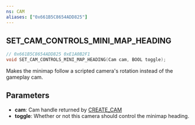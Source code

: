 ```yaml
---
ns: CAM
aliases: ["0x661B5C8654ADD825"]
---
```

## SET_CAM_CONTROLS_MINI_MAP_HEADING

```c
// 0x661B5C8654ADD825 0xE1A0B2F1
void SET_CAM_CONTROLS_MINI_MAP_HEADING(Cam cam, BOOL toggle);
```

Makes the minimap follow a scripted camera's rotation instead of the gameplay cam.

## Parameters
* **cam**: Cam handle returned by [CREATE_CAM](#_0xC3981DCE61D9E13F)
* **toggle**: Whether or not this camera should control the minimap heading.

